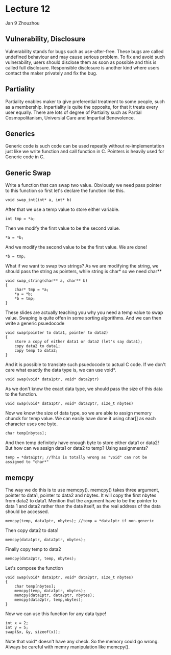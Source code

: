 # Lecture 12

Jan 9 Zhouzhou

## Vulnerability, Disclosure

Vulnerability stands for bugs such as use-after-free. These bugs are called undefined behaviour and may cause serious problem. To fix and avoid such vulnerability, users should disclose them as soon as possible and this is called full disclosure. Responsible disclosure is another kind where users contact the maker privately and fix the bug. 

## Partiality

Partiality enables maker to give preferential treatment to some people, such as a membership. Inpartiality is quite the opposite, for that it treats every user equally. There are lots of degree of Partiality such as Partial Cosmopolitanism, Universial Care and Impartial Benevolence. 

## Generics

Generic code is such code can be used repeatly without re-implementation just like we write function and call function in C. Pointers is heavily used for Generic code in C.

## Generic Swap

Write a function that can swap two value. Obviously we need pass pointer to this function so first let's declare the function like this.

    void swap_int(int* a, int* b)

After that we use a temp value to store either variable.

    int tmp = *a;

Then we modify the first value to be the second value.

    *a = *b;

And we modify the second value to be the first value. We are done!

    *b = tmp;

What if we want to swap two strings? As we are modifying the string, we should pass the string as pointers, while string is char* so we need char**

    void swap_string(char** a, char** b)
    {
        char* tmp = *a;
        *a = *b;
        *b = tmp;
    }

These slides are actually teaching you why you need a temp value to swap value. Swaping is quite offen in some sorting algorithms. And we can then write a generic psuedocode

    void swap(pointer to data1, pointer to data2)
    {
        store a copy of either data1 or data2 (let's say data1);
        copy data2 to data1;
        copy temp to data2;
    }

And it is possible to translate such psuedocode to actual C code. If we don't care what exactly the data type is, we can use void*.

    void swap(void* data1ptr, void* data2ptr)

As we don't know the exact data type, we should pass the size of this data to the function.

    void swap(void* data1ptr, void* data2ptr, size_t nbytes)

Now we know the size of data type, so we are able to assign memory chunck for temp value. We can easily have done it using char[] as each character uses one byte.

    char temp[nbytes];

And then temp definitely have enough byte to store either data1 or data2! But how can we assign data1 or data2 to temp? Using assignments?

    temp = *data1ptr; //This is totally wrong as "void" can not be assigned to "char*"

## memcpy

The way we do this is to use memcpy(). memcpy() takes three argument, pointer to data1, pointer to data2 and nbytes. It will copy the first nbytes from data2 to data1. Mention that the argument have to be the pointer to data 1 and data2 rather than the data itself, as the real address of the data should be accessed.

    memcpy(temp, data1ptr, nbytes); //temp = *data1ptr if non-generic

Then copy data2 to data1

    memcpy(data1ptr, data2ptr, nbytes);

Finally copy temp to data2

    memcpy(data2ptr, temp, nbytes);

Let's compose the function

    void swap(void* data1ptr, void* data2ptr, size_t nbytes)
    {
        char temp[nbytes];
        memcpy(temp, data1ptr, nbytes);
        memcpy(data1ptr, data2ptr, nbytes);
        memcpy(data2ptr, temp,nbytes);
    }

Now we can use this function for any data type!

    int x = 2;
    int y = 5;
    swap(&x, &y, sizeof(x));

Note that void* doesn't have any check. So the memory could go wrong. Always be careful with memry manipulation like memcpy().
